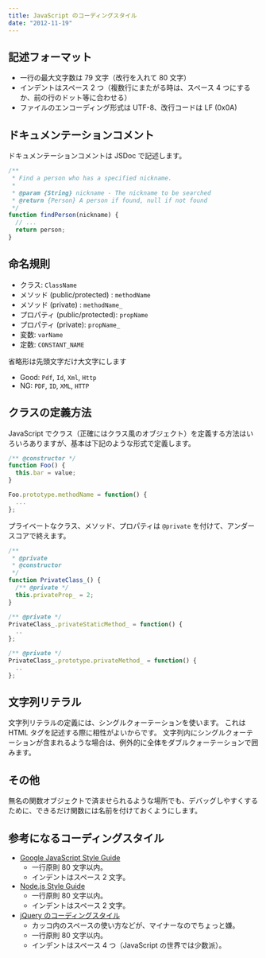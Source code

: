 ```yaml
---
title: JavaScript のコーディングスタイル
date: "2012-11-19"
---
```


記述フォーマット
----

* 一行の最大文字数は 79 文字（改行を入れて 80 文字）
* インデントはスペース 2 つ（複数行にまたがる時は、スペース 4 つにするか、前の行のドット等に合わせる）
* ファイルのエンコーディング形式は UTF-8、改行コードは LF (0x0A)

ドキュメンテーションコメント
----

ドキュメンテーションコメントは JSDoc で記述します。

```javascript
/**
 * Find a person who has a specified nickname.
 *
 * @param {String} nickname - The nickname to be searched
 * @return {Person} A person if found, null if not found
 */
function findPerson(nickname) {
  // ...
  return person;
}
```

命名規則
----

* クラス: `ClassName`
* メソッド (public/protected) : `methodName`
* メソッド (private) : `methodName_`
* プロパティ (public/protected): `propName`
* プロパティ (private): `propName_`
* 変数: `varName`
* 定数: `CONSTANT_NAME`

省略形は先頭文字だけ大文字にします
* Good: `Pdf`, `Id`, `Xml`, `Http`
* NG: `PDF`, `ID`, `XML`, `HTTP`

クラスの定義方法
----

JavaScript でクラス（正確にはクラス風のオブジェクト）を定義する方法はいろいろありますが、基本は下記のような形式で定義します。

```javascript
/** @constructor */
function Foo() {
  this.bar = value;
}

Foo.prototype.methodName = function() {
  ...
};
```

プライベートなクラス、メソッド、プロパティは `@private` を付けて、アンダースコアで終えます。

```javascript
/**
 * @private
 * @constructor
 */
function PrivateClass_() {
  /** @private */
  this.privateProp_ = 2;
}

/** @private */
PrivateClass_.privateStaticMethod_ = function() {
  ..
};

/** @private */
PrivateClass_.prototype.privateMethod_ = function() {
  ..
};
```

文字列リテラル
----
文字列リテラルの定義には、シングルクォーテーションを使います。
これは HTML タグを記述する際に相性がよいからです。
文字列内にシングルクォーテーションが含まれるような場合は、例外的に全体をダブルクォーテーションで囲みます。

その他
----
無名の関数オブジェクトで済ませられるような場所でも、デバッグしやすくするために、できるだけ関数には名前を付けておくようにします。

参考になるコーディングスタイル
----

- [Google JavaScript Style Guide](https://google.github.io/styleguide/javascriptguide.xml)
  - 一行原則 80 文字以内。
  - インデントはスペース 2 文字。
- [Node.js Style Guide](https://github.com/felixge/node-style-guide)
  - 一行原則 80 文字以内。
  - インデントはスペース 2 文字。
- [jQuery のコーディングスタイル](https://contribute.jquery.org/style-guide/js/)
  - カッコ内のスペースの使い方などが、マイナーなのでちょっと嫌。
  - 一行原則 80 文字以内。
  - インデントはスペース 4 つ（JavaScript の世界では少数派）。

